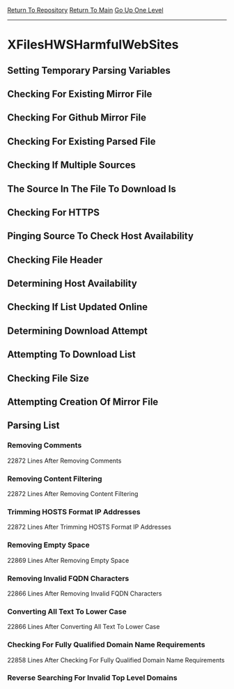 [Return To Repository](https://github.com/DigitalWarrior/piholeparser/)
[Return To Main](https://github.com/DigitalWarrior/piholeparser/blob/master/RecentRunLogs/Mainlog.md)
[Go Up One Level](https://github.com/DigitalWarrior/piholeparser/blob/master/RecentRunLogs/TopLevelScripts/30-Processing-External-Blacklists.md)
____________________________________
# XFilesHWSHarmfulWebSites
## Setting Temporary Parsing Variables
## Checking For Existing Mirror File
## Checking For Github Mirror File
## Checking For Existing Parsed File
## Checking If Multiple Sources
## The Source In The File To Download Is
## Checking For HTTPS
## Pinging Source To Check Host Availability
## Checking File Header
## Determining Host Availability
## Checking If List Updated Online
## Determining Download Attempt
## Attempting To Download List
## Checking File Size
## Attempting Creation Of Mirror File
## Parsing List
### Removing Comments
22872 Lines After Removing Comments
### Removing Content Filtering
22872 Lines After Removing Content Filtering
### Trimming HOSTS Format IP Addresses
22872 Lines After Trimming HOSTS Format IP Addresses
### Removing Empty Space
22869 Lines After Removing Empty Space
### Removing Invalid FQDN Characters
22866 Lines After Removing Invalid FQDN Characters
### Converting All Text To Lower Case
22866 Lines After Converting All Text To Lower Case
### Checking For Fully Qualified Domain Name Requirements
22858 Lines After Checking For Fully Qualified Domain Name Requirements
### Reverse Searching For Invalid Top Level Domains
